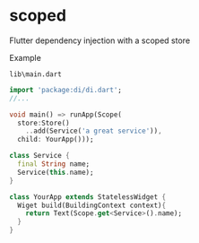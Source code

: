 # scoped

Flutter dependency injection with a scoped store

Example

`lib\main.dart`
```dart
import 'package:di/di.dart';
//...

void main() => runApp(Scope(
  store:Store()
    ..add(Service('a great service')),
  child: YourApp()));

class Service {
  final String name;
  Service(this.name);
}

class YourApp extends StatelessWidget {
  Wiget build(BuildingContext context){
    return Text(Scope.get<Service>().name);
  }
}
```


